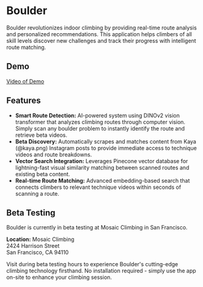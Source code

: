 # Boulder
Boulder revolutionizes indoor climbing by providing real-time route analysis and personalized recommendations. This application helps climbers of all skill levels discover new challenges and track their progress with intelligent route matching.

## Demo
[Video of Demo](https://drive.google.com/file/d/1FMbA4GdCjODZkNGj3zJBY_xSr21x5XU5/view?usp=sharing)

## Features
- **Smart Route Detection:** AI-powered system using DINOv2 vision transformer that analyzes climbing routes through computer vision. Simply scan any boulder problem to instantly identify the route and retrieve beta videos.
- **Beta Discovery:** Automatically scrapes and matches content from Kaya (@kaya.png) Instagram posts to provide immediate access to technique videos and route breakdowns.
- **Vector Search Integration:** Leverages Pinecone vector database for lightning-fast visual similarity matching between scanned routes and existing beta content.
- **Real-time Route Matching:** Advanced embedding-based search that connects climbers to relevant technique videos within seconds of scanning a route.

## Beta Testing
Boulder is currently in beta testing at Mosaic Climbing in San Francisco.

**Location:**
Mosaic Climbing  
2424 Harrison Street  
San Francisco, CA 94110

Visit during beta testing hours to experience Boulder's cutting-edge climbing technology firsthand. No installation required - simply use the app on-site to enhance your climbing session.
